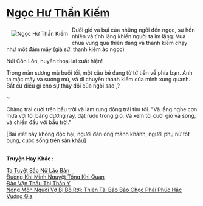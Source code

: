 <a href="https://truyentiki.com/ngoc-hu-than-kiem.30539/" title="Ngọc Hư Thần Kiếm"><h1>Ngọc Hư Thần Kiếm</h1></a><div style="display:table"><img align="right" style="float: left; padding: 10px;" src="https://truyentiki.com/a/img/str/src/30539.jpg" alt="Ngọc Hư Thần Kiếm">Dưới gió và bụi của những ngôi đền ngọc, sự hồn nhiên và tĩnh lặng khiến người ta im lặng. Vua chúa vung qua thiên đàng và thanh kiếm chạy như một đám mây (giả sử: thanh kiếm ảo ngọc) <p></p> Núi Côn Lôn, huyền thoại lại xuất hiện! <p></p> Trong màn sương mù buổi tối, một cậu bé đang từ từ tiến về phía bạn. Anh ta mặc mây và sương mù, và di chuyển thanh kiếm của mình xung quanh. Bất cứ điều gì cho sự thay đổi của ngôi sao ,? <p></p> ~ <p></p> Chàng trai cười trên bầu trời và làm rung động trái tim tôi. "Và lắng nghe cơn mưa với tôi bằng đường ray, đặt rượu trong gió. Và xem tôi cưỡi gió và sóng, và chiến đấu với bầu trời." <p></p> [Bài viết này không độc hại, người đàn ông mảnh khảnh, người phụ nữ tốt bụng, cuộc sống trên sân khấu]</div><p><br><b>Truyện Hay Khác :</b></p><a href="https://truyentiki.com/ta-tuyet-sac-nu-lao-ban.30538/" alt="Ta Tuyệt Sắc Nữ Lão Bản">Ta Tuyệt Sắc Nữ Lão Bản</a><br/><a href="https://github.com/nownovels/top500/tree/master/truyenhay/33838/" alt="Đường Khi Minh Nguyệt Tống Khi Quan">Đường Khi Minh Nguyệt Tống Khi Quan</a><br/><a href="https://github.com/nownovels/top500/tree/master/truyenhay/33667/" alt="Đào Vận Thấu Thị Thần Y">Đào Vận Thấu Thị Thần Y</a><br/><a href="https://github.com/nownovels/truyenhay/tree/master/truyenhay/30699/README.md" alt="Nông Môn Người Vợ Bị Bỏ Rơi: Thiên Tài Bảo Bảo Chọc Phải Phúc Hắc Vương Gia">Nông Môn Người Vợ Bị Bỏ Rơi: Thiên Tài Bảo Bảo Chọc Phải Phúc Hắc Vương Gia</a><br/>